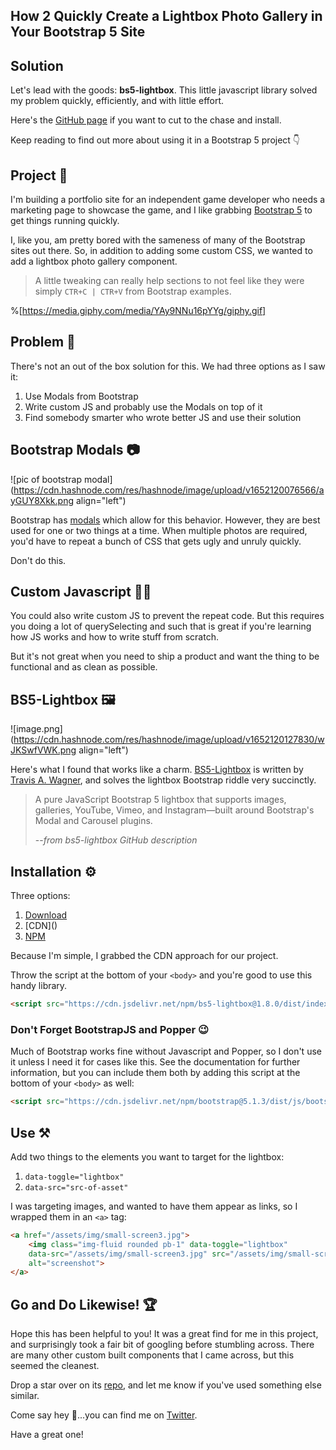 ## How 2 Quickly Create a Lightbox Photo Gallery in Your Bootstrap 5 Site

## Solution

Let's lead with the goods: **bs5-lightbox**. This little javascript library solved my problem quickly, efficiently, and with little effort.

Here's the [GitHub page](https://github.com/trvswgnr/bs5-lightbox) if you want to cut to the chase and install.

Keep reading to find out more about using it in a Bootstrap 5 project 👇

## Project 🏢

I'm building a portfolio site for an independent game developer who needs a marketing page to showcase the game, and I like grabbing [Bootstrap 5](https://getbootstrap.com/) to get things running quickly.

I, like you, am pretty bored with the sameness of many of the Bootstrap sites out there. So, in addition to adding some custom CSS, we wanted to add a lightbox photo gallery component.

> A little tweaking can really help sections to not feel like they were simply `CTR+C | CTR+V` from Bootstrap examples.

%[https://media.giphy.com/media/YAy9NNu16pYYg/giphy.gif]

## Problem 🤔

There's not an out of the box solution for this. We had three options as I saw it:

1. Use Modals from Bootstrap
2. Write custom JS and probably use the Modals on top of it
3. Find somebody smarter who wrote better JS and use their solution

## Bootstrap Modals 📷

![pic of bootstrap modal](https://cdn.hashnode.com/res/hashnode/image/upload/v1652120076566/ayGUY8Xkk.png align="left")

Bootstrap has [modals](https://getbootstrap.com/docs/5.1/components/modal/) which allow for this behavior. However, they are best used for one or two things at a time. When multiple photos are required, you'd have to repeat a bunch of CSS that gets ugly and unruly quickly. 

Don't do this.

## Custom Javascript 👨‍💻

You could also write custom JS to prevent the repeat code. But this requires you doing a lot of querySelecting and such that is great if you're learning how JS works and how to write stuff from scratch. 

But it's not great when you need to ship a product and want the thing to be functional and as clean as possible.

## BS5-Lightbox 🖼

![image.png](https://cdn.hashnode.com/res/hashnode/image/upload/v1652120127830/wJKSwfVWK.png align="left")

Here's what I found that works like a charm. [BS5-Lightbox](https://github.com/trvswgnr/bs5-lightbox) is written by [Travis A. Wagner](https://github.com/trvswgnr), and solves the lightbox Bootstrap riddle very succinctly.

> A pure JavaScript Bootstrap 5 lightbox that supports images, galleries, YouTube, Vimeo, and Instagram—built around Bootstrap's Modal and Carousel plugins.
>
> --<cite>from bs5-lightbox GitHub description</cite>

## Installation ⚙

Three options:

1. [Download](https://raw.githubusercontent.com/trvswgnr/bs5-lightbox/main/dist/index.bundle.min.js)
2. [CDN](<script src="https://cdn.jsdelivr.net/npm/bs5-lightbox@1.8.0/dist/index.bundle.min.js"></script>)
3. [NPM](https://www.npmjs.com/package/bs5-lightbox)

Because I'm simple, I grabbed the CDN approach for our project.

Throw the script at the bottom of your `<body>` and you're good to use this handy library.

``` html
<script src="https://cdn.jsdelivr.net/npm/bs5-lightbox@1.8.0/dist/index.bundle.min.js"></script>
```

### Don't Forget BootstrapJS and Popper 😉

Much of Bootstrap works fine without Javascript and Popper, so I don't use it unless I need it for cases like this. See the documentation for further information, but you can include them both by adding this script at the bottom of your `<body>` as well:
```html
<script src="https://cdn.jsdelivr.net/npm/bootstrap@5.1.3/dist/js/bootstrap.bundle.min.js" integrity="sha384-ka7Sk0Gln4gmtz2MlQnikT1wXgYsOg+OMhuP+IlRH9sENBO0LRn5q+8nbTov4+1p" crossorigin="anonymous"></script>
```

## Use ⚒

Add two things to the elements you want to target for the lightbox:

1. `data-toggle="lightbox"`
2. `data-src="src-of-asset"`

I was targeting images, and wanted to have them appear as links, so I wrapped them in an `<a>` tag:

``` html
<a href="/assets/img/small-screen3.jpg">
    <img class="img-fluid rounded pb-1" data-toggle="lightbox" 
    data-src="/assets/img/small-screen3.jpg" src="/assets/img/small-screen3.jpg" 
    alt="screenshot">
</a>
```

## Go and Do Likewise! 🏆

Hope this has been helpful to you! It was a great find for me in this project, and surprisingly took a fair bit of googling before stumbling across. There are many other custom built components that I came across, but this seemed the cleanest.

Drop a star over on its [repo](https://github.com/trvswgnr/bs5-lightbox), and let me know if you've used something else similar.

Come say hey 👋...you can find me on [Twitter](https://twitter.com/EamonnCottrell).

Have a great one!

